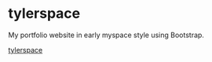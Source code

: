 # tylerspace

My portfolio website in early myspace style using Bootstrap. 

[tylerspace](https://tylerspace.me)

